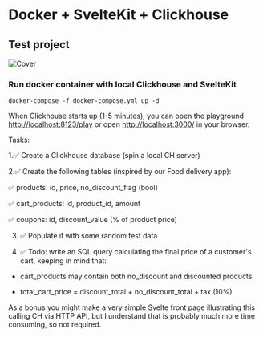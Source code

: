 # Docker + SvelteKit + Clickhouse
## Test project

![Cover](https://github.com/drugz/sveltekit-clickhouse/raw/main/cover.jpg)

### Run docker container with local Clickhouse and SvelteKit
<!-- Make copy of .env.example and rename it to .env. -->
```
docker-compose -f docker-compose.yml up -d
```
When Clickhouse starts up (1-5 minutes), you can open the playground [http://localhost:8123/play](http://localhost:8123/play) or open [http://localhost:3000/]( http://localhost:3000/) in your browser.


Tasks:

1.✅ Create a Clickhouse database (spin a local CH server) 

2.✅ Create the following tables (inspired by our Food delivery app): 

 ✅ products: id, price, no_discount_flag (bool)

 ✅ cart_products: id, product_id, amount

 ✅ coupons: id, discount_value (% of product price)

3. ✅ Populate it with some random test data

4. ✅ Todo: write an SQL query calculating the final price of a customer's cart, keeping in mind that:

- cart_products may contain both no_discount and discounted products

- total_cart_price = discount_total + no_discount_total + tax (10%)


As a bonus you might make a very simple Svelte front page illustrating this calling CH via HTTP API, but I understand that is probably much more time consuming, so not required.
